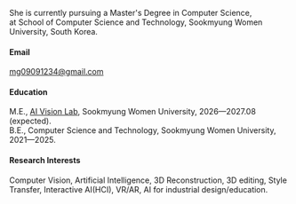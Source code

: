 She is currently pursuing a Master's Degree in Computer Science, <br/>
at School of Computer Science and Technology, Sookmyung Women University, South Korea.

#### Email
mg09091234@gmail.com

#### Education
M.E.,  <a href="https://sites.google.com/sookmyung.ac.kr/aiv-lab-smwu" target="_blank">AI Vision Lab</a>, Sookmyung Women University, 2026—2027.08 (expected).\
B.E., Computer Science and Technology, Sookmyung Women University, 2021—2025.

#### Research Interests
Computer Vision, Artificial Intelligence, 3D Reconstruction, 3D editing, Style Transfer, Interactive AI(HCI), VR/AR, AI for industrial design/education.